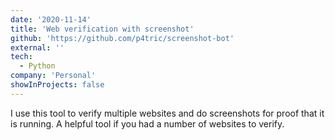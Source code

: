 ```yaml
---
date: '2020-11-14'
title: 'Web verification with screenshot'
github: 'https://github.com/p4tric/screenshot-bot'
external: ''
tech:
  - Python
company: 'Personal'
showInProjects: false
---
```


I use this tool to verify multiple websites and do screenshots for proof that it is running. A helpful tool
if you had a number of websites to verify.
